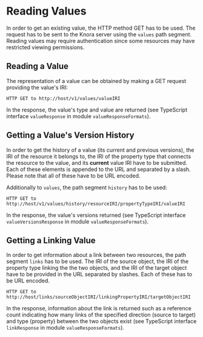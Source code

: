 <!---
Copyright © 2015-2021 the contributors (see Contributors.md).

This file is part of DSP — DaSCH Service Platform.

DSP is free software: you can redistribute it and/or modify
it under the terms of the GNU Affero General Public License as published
by the Free Software Foundation, either version 3 of the License, or
(at your option) any later version.

DSP is distributed in the hope that it will be useful,
but WITHOUT ANY WARRANTY; without even the implied warranty of
MERCHANTABILITY or FITNESS FOR A PARTICULAR PURPOSE.  See the
GNU Affero General Public License for more details.

You should have received a copy of the GNU Affero General Public
License along with DSP. If not, see <http://www.gnu.org/licenses/>.
-->

# Reading Values

In order to get an existing value, the HTTP method GET has to be used.
The request has to be sent to the Knora server using the `values` path
segment. Reading values may require authentication since some resources
may have restricted viewing permissions.

## Reading a Value

The representation of a value can be obtained by making a GET request
providing the value's IRI:

```
HTTP GET to http://host/v1/values/valueIRI
```

In the response, the value's type and value are returned (see TypeScript
interface `valueResponse` in module `valueResponseFormats`).

## Getting a Value's Version History

In order to get the history of a value (its current and previous
versions), the IRI of the resource it belongs to, the IRI of the
property type that connects the resource to the value, and its
**current** value IRI have to be submitted. Each of these elements is
appended to the URL and separated by a slash. Please note that all of
these have to be URL encoded.

Additionally to `values`, the path segment `history` has to be used:

```
HTTP GET to http://host/v1/values/history/resourceIRI/propertyTypeIRI/valueIRI
```

In the response, the value's versions returned (see TypeScript interface
`valueVersionsResponse` in module `valueResponseFormats`).

## Getting a Linking Value

In order to get information about a link between two resources, the path
segment `links` has to be used. The IRI of the source object, the IRI of
the property type linking the the two objects, and the IRI of the target
object have to be provided in the URL separated by slashes. Each of
these has to be URL
    encoded.

```
HTTP GET to http://host/links/sourceObjectIRI/linkingPropertyIRI/targetObjectIRI
```

In the response, information about the link is returned such as a
reference count indicating how many links of the specified direction
(source to target) and type (property) between the two objects exist
(see TypeScript interface `linkResponse` in module
`valueResponseFormats`).
